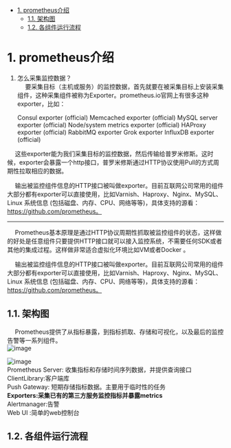 

<!-- TOC -->

- [1. prometheus介绍](#1-prometheus介绍)
    - [1.1. 架构图](#11-架构图)
    - [1.2. 各组件运行流程](#12-各组件运行流程)

<!-- /TOC -->


# 1. prometheus介绍
<!--
Prometheus
https://mp.weixin.qq.com/s/W38FcwGmwPj1tp_87FVC1A

搭建Prometheus+Grafana的云平台监控系统
https://www.jianshu.com/p/268489bf5756?utm_campaign=haruki&utm_content=note&utm_medium=reader_share&utm_source=weixin

-->

1. 怎么采集监控数据？  
&emsp; 要采集目标（主机或服务）的监控数据，首先就要在被采集目标上安装采集组件，这种采集组件被称为Exporter。prometheus.io官网上有很多这种exporter，比如：  

    Consul exporter (official)
    Memcached exporter (official)
    MySQL server exporter (official)
    Node/system metrics exporter (official)
    HAProxy exporter (official)
    RabbitMQ exporter
    Grok exporter
    InfluxDB exporter (official)

&emsp; 这些exporter能为我们采集目标的监控数据，然后传输给普罗米修斯。这时候，exporter会暴露一个http接口，普罗米修斯通过HTTP协议使用Pull的方式周期性拉取相应的数据。  

&emsp; 输出被监控组件信息的HTTP接口被叫做exporter。目前互联网公司常用的组件大部分都有exporter可以直接使用，比如Varnish、Haproxy、Nginx、MySQL、Linux 系统信息 (包括磁盘、内存、CPU、网络等等)，具体支持的源看：https://github.com/prometheus。  

--------------------

&emsp; Prometheus基本原理是通过HTTP协议周期性抓取被监控组件的状态，这样做的好处是任意组件只要提供HTTP接口就可以接入监控系统，不需要任何SDK或者其他的集成过程。这样做非常适合虚拟化环境比如VM或者Docker 。

&emsp; 输出被监控组件信息的HTTP接口被叫做exporter。目前互联网公司常用的组件大部分都有exporter可以直接使用，比如Varnish、Haproxy、Nginx、MySQL、Linux 系统信息 (包括磁盘、内存、CPU、网络等等)，具体支持的源看：https://github.com/prometheus。




## 1.1. 架构图  
&emsp; Prometheus提供了从指标暴露，到指标抓取、存储和可视化，以及最后的监控告警等一系列组件。  
![image](http://182.92.69.8:8081/img/devops/prometheus/prometheus-2.png)  

![image](http://182.92.69.8:8081/img/devops/prometheus/prometheus-1.png)  
Prometheus  Server: 收集指标和存储时间序列数据，并提供查询接口  
ClientLibrary:客户端库  
Push Gateway: 短期存储指标数据。主要用于临时性的任务  
**Exporters:采集已有的第三方服务监控指标并暴露metrics**    
Alertmanager:告警  
Web  UI :简单的web控制台  


## 1.2. 各组件运行流程  


